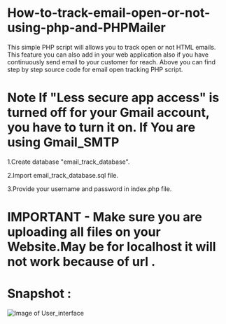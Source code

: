 # How-to-track-email-open-or-not-using-php-and-PHPMailer
 This simple PHP script will allows you to track open or not HTML emails. This feature you can also add in your web application also if you have continuously send email to your customer for reach. Above you can find step by step source code for email open tracking PHP script.

# Note If "Less secure app access" is turned off for your Gmail account, you have to turn it on. If You are using Gmail_SMTP
1.Create database "email_track_database".

2.Import email_track_database.sql file.

3.Provide your username and password in index.php file. 

# IMPORTANT - Make sure you are uploading all files on your Website.May be for localhost it will not work because of url .

# Snapshot :

![Image of User_interface](https://github.com/pradipkumarraushan/How-to-track-email-open-or-not-using-php-and-PHPMailer/blob/master/Snapshot.JPG)
